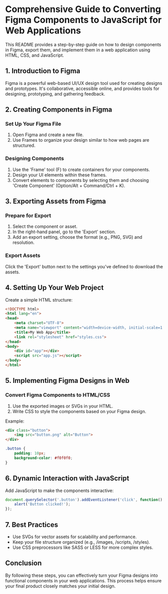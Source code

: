
# Comprehensive Guide to Converting Figma Components to JavaScript for Web Applications

This README provides a step-by-step guide on how to design components in Figma, export them, and implement them in a web application using HTML, CSS, and JavaScript.

## 1. Introduction to Figma

Figma is a powerful web-based UI/UX design tool used for creating designs and prototypes. It's collaborative, accessible online, and provides tools for designing, prototyping, and gathering feedback.

## 2. Creating Components in Figma

### Set Up Your Figma File

1. Open Figma and create a new file.
2. Use Frames to organize your design similar to how web pages are structured.

### Designing Components

1. Use the 'Frame' tool (F) to create containers for your components.
2. Design your UI elements within these frames.
3. Convert elements to components by selecting them and choosing 'Create Component' (Option/Alt + Command/Ctrl + K).

## 3. Exporting Assets from Figma

### Prepare for Export

1. Select the component or asset.
2. In the right-hand panel, go to the 'Export' section.
3. Add an export setting, choose the format (e.g., PNG, SVG) and resolution.

### Export Assets

Click the 'Export' button next to the settings you've defined to download the assets.

## 4. Setting Up Your Web Project

Create a simple HTML structure:

```html
<!DOCTYPE html>
<html lang="en">
<head>
    <meta charset="UTF-8">
    <meta name="viewport" content="width=device-width, initial-scale=1.0">
    <title>My Web App</title>
    <link rel="stylesheet" href="styles.css">
</head>
<body>
    <div id="app"></div>
    <script src="app.js"></script>
</body>
</html>
```

## 5. Implementing Figma Designs in Web

### Convert Figma Components to HTML/CSS

1. Use the exported images or SVGs in your HTML.
2. Write CSS to style the components based on your Figma design.

Example:

```html
<div class="button">
    <img src="button.png" alt="Button">
</div>
```

```css
.button {
    padding: 10px;
    background-color: #f0f0f0;
}
```

## 6. Dynamic Interaction with JavaScript

Add JavaScript to make the components interactive:

```javascript
document.querySelector('.button').addEventListener('click', function() {
    alert('Button clicked!');
});
```

## 7. Best Practices

- Use SVGs for vector assets for scalability and performance.
- Keep your file structure organized (e.g., /images, /scripts, /styles).
- Use CSS preprocessors like SASS or LESS for more complex styles.

## Conclusion

By following these steps, you can effectively turn your Figma designs into functional components in your web applications. This process helps ensure your final product closely matches your initial design.
